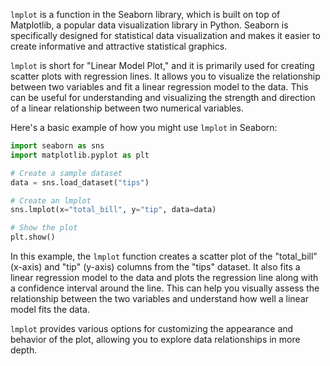 `lmplot` is a function in the Seaborn library, which is built on top of Matplotlib, a popular data visualization library in Python. Seaborn is specifically designed for statistical data visualization and makes it easier to create informative and attractive statistical graphics. 

`lmplot` is short for "Linear Model Plot," and it is primarily used for creating scatter plots with regression lines. It allows you to visualize the relationship between two variables and fit a linear regression model to the data. This can be useful for understanding and visualizing the strength and direction of a linear relationship between two numerical variables.

Here's a basic example of how you might use `lmplot` in Seaborn:

```python
import seaborn as sns
import matplotlib.pyplot as plt

# Create a sample dataset
data = sns.load_dataset("tips")

# Create an lmplot
sns.lmplot(x="total_bill", y="tip", data=data)

# Show the plot
plt.show()
```

In this example, the `lmplot` function creates a scatter plot of the "total_bill" (x-axis) and "tip" (y-axis) columns from the "tips" dataset. It also fits a linear regression model to the data and plots the regression line along with a confidence interval around the line. This can help you visually assess the relationship between the two variables and understand how well a linear model fits the data.

`lmplot` provides various options for customizing the appearance and behavior of the plot, allowing you to explore data relationships in more depth.
